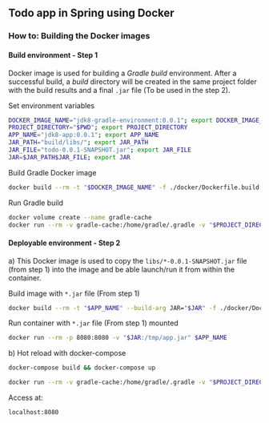 ## Todo app in Spring using Docker

### How to: Building the Docker images

#### Build environment - Step 1
Docker image is used for building a *Gradle build* environment. After a successful build, a *build* directory will be created in the same project folder with the build results and a final `.jar` file (To be used in the step 2).

Set environment variables
```bash
DOCKER_IMAGE_NAME="jdk8-gradle-environment:0.0.1"; export DOCKER_IMAGE_NAME
PROJECT_DIRECTORY="$PWD"; export PROJECT_DIRECTORY
APP_NAME="jdk8-app:0.0.1"; export APP_NAME
JAR_PATH="build/libs/"; export JAR_PATH
JAR_FILE="todo-0.0.1-SNAPSHOT.jar"; export JAR_FILE
JAR=$JAR_PATH$JAR_FILE; export JAR
```

Build Gradle Docker image
```bash
docker build --rm -t "$DOCKER_IMAGE_NAME" -f ./docker/Dockerfile.build ./docker/.
```

Run Gradle build
```bash
docker volume create --name gradle-cache
docker run --rm -v gradle-cache:/home/gradle/.gradle -v "$PROJECT_DIRECTORY":/home/gradle "$DOCKER_IMAGE_NAME" gradle build
```

#### Deployable environment - Step 2

a)
This Docker image is used to copy the `libs/*-0.0.1-SNAPSHOT.jar` file (from step 1) into the image and be able launch/run it from within the container.

Build image with `*.jar` file (From step 1)
```bash
docker build --rm -t "$APP_NAME" --build-arg JAR="$JAR" -f ./docker/Dockerfile .
```

Run container with `*.jar` file (From step 1) mounted
```bash
docker run --rm -p 8080:8080 -v "$JAR:/tmp/app.jar" $APP_NAME
```

b)
Hot reload with docker-compose
```bash
docker-compose build && docker-compose up

docker run --rm -v gradle-cache:/home/gradle/.gradle -v "$PROJECT_DIRECTORY":/home/gradle "$DOCKER_IMAGE_NAME" gradle build && docker-compose restart app
```

Access at:

```bash
localhost:8080
```
